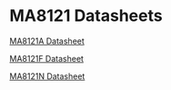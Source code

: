 # MA8121 Datasheets

[MA8121A Datasheet](MA8121A-MOAI.pdf) 

[MA8121F Datasheet](MA8121F-MOAI.pdf)

[MA8121N Datasheet](MA8121N-MOAI.pdf)
